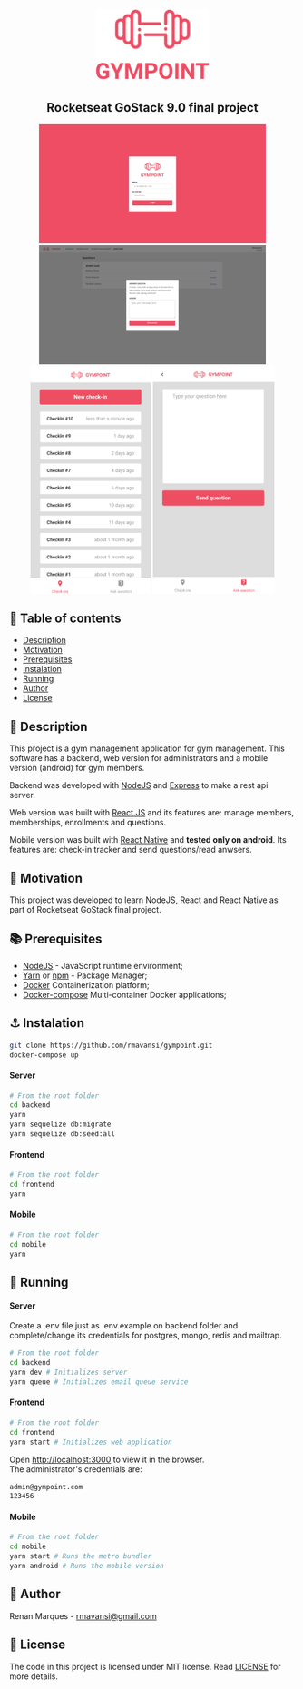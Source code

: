 
<h1 align="center">
  <img alt="Gympoint" title="Gympoint" src=".github/logo.png" width="200px" />
</h1>

<h2 align="center"> <strong> Rocketseat GoStack 9.0 final project</strong></h2>

<p align="center">
<img src=".github/signin.png" width="400px">
<img src=".github/questions.png" width="400px">

<img src=".github/checkins.png" height="400px">
<img src=".github/newQuestions.png" height="400px">

</p>

## :bookmark_tabs: Table of contents

* <a href="#description">Description</a>
* <a href="#motivation">Motivation</a>
* <a href="#prerequisites">Prerequisites</a>
* <a href="#instalation">Instalation</a>
* <a href="#running">Running</a>
* <a href="#author">Author</a>
* <a href="#license">License</a>

## :blue_book: Description <a name="description"></a>

This project is a gym management application for gym management. This software has a backend, web version for administrators and a mobile version (android) for gym members.

Backend was developed with [NodeJS](https://nodejs.org/en/) and [Express](https://expressjs.com) to make a rest api server.

Web version was built with [React.JS](https://reactjs.org/) and its features are: manage members, memberships, enrollments and questions.

Mobile version was built with [React Native](https://facebook.github.io/react-native/) and <strong>tested only on android</strong>. Its features are: check-in tracker and send questions/read anwsers.

## :rocket: Motivation <a name="motivation"></a>

This project was developed to learn NodeJS, React and React Native as part of Rocketseat GoStack final project.

## :books: Prerequisites <a name="prerequisites"></a>

* [NodeJS](https://nodejs.org/en/) - JavaScript runtime environment;
* [Yarn](https://yarnpkg.com/lang/en/) or [npm](https://www.npmjs.com/) - Package Manager;
* [Docker](https://www.docker.com/) Containerization platform;
* [Docker-compose](https://docs.docker.com/compose/) Multi-container Docker applications;

## :anchor: Instalation <a name="instalation"></a>

```bash
git clone https://github.com/rmavansi/gympoint.git
docker-compose up
```

#### Server

```bash
# From the root folder
cd backend
yarn
yarn sequelize db:migrate
yarn sequelize db:seed:all
```

#### Frontend

```bash
# From the root folder
cd frontend
yarn
```

#### Mobile

```bash
# From the root folder
cd mobile
yarn
```

## :running: Running <a name="running"></a>

#### Server

Create a .env file just as .env.example on backend folder and complete/change its credentials for postgres, mongo, redis and mailtrap.

```bash
# From the root folder
cd backend
yarn dev # Initializes server
yarn queue # Initializes email queue service
```

#### Frontend

```bash
# From the root folder
cd frontend
yarn start # Initializes web application
```

Open [http://localhost:3000](http://localhost:3000) to view it in the browser.</br>
The administrator's credentials are:

```bash
admin@gympoint.com
123456
```

#### Mobile

```bash
# From the root folder
cd mobile
yarn start # Runs the metro bundler
yarn android # Runs the mobile version
```

## :man: Author <a name="author"></a>

Renan Marques - <rmavansi@gmail.com>

## :memo: License <a name="license"></a>

The code in this project is licensed under MIT license. Read [LICENSE](LICENSE) for more details.
